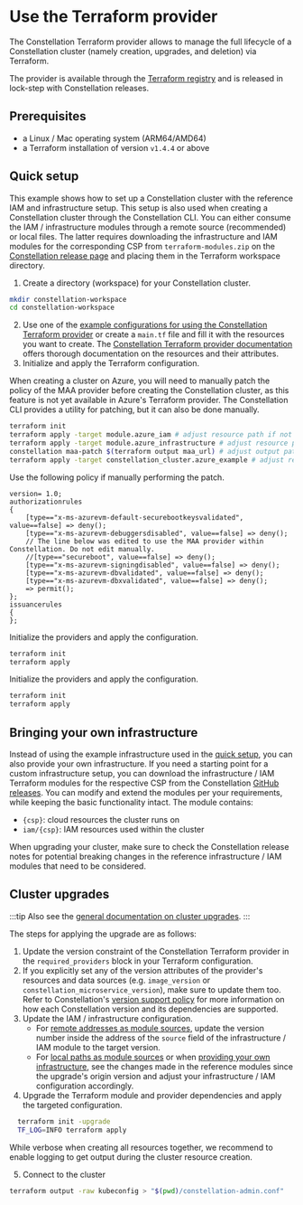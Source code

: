 # Use the Terraform provider

The Constellation Terraform provider allows to manage the full lifecycle of a Constellation cluster (namely creation, upgrades, and deletion) via Terraform.
<!-- TODO(elchead): check link during release -->
The provider is available through the [Terraform registry](https://registry.terraform.io/providers/edgelesssys/constellation/latest) and is released in lock-step with Constellation releases.

## Prerequisites

- a Linux / Mac operating system (ARM64/AMD64)
- a Terraform installation of version `v1.4.4` or above

## Quick setup

This example shows how to set up a Constellation cluster with the reference IAM and infrastructure setup. This setup is also used when creating a Constellation cluster through the Constellation CLI. You can either consume the IAM / infrastructure modules through a remote source (recommended) or local files. The latter requires downloading the infrastructure and IAM modules for the corresponding CSP from `terraform-modules.zip` on the [Constellation release page](https://github.com/edgelesssys/constellation/releases/latest) and placing them in the Terraform workspace directory.

1. Create a directory (workspace) for your Constellation cluster.

  ```bash
  mkdir constellation-workspace
  cd constellation-workspace
  ```

2. Use one of the [example configurations for using the Constellation Terraform provider](https://github.com/edgelesssys/constellation/tree/main/terraform-provider-constellation/examples/full) or create a `main.tf` file and fill it with the resources you want to create. The [Constellation Terraform provider documentation](https://registry.terraform.io/providers/edgelesssys/constellation/latest) offers thorough documentation on the resources and their attributes.
3. Initialize and apply the Terraform configuration.
  <tabs>
  <tabItem value="azure" label="Azure">
  When creating a cluster on Azure, you will need to manually patch the policy of the MAA provider before creating the Constellation cluster, as this feature is not yet available in Azure's Terraform provider. The Constellation CLI provides a utility for patching, but it
  can also be done manually.
  
  ```bash
  terraform init
  terraform apply -target module.azure_iam # adjust resource path if not using the example configuration
  terraform apply -target module.azure_infrastructure # adjust resource path if not using the example configuration
  constellation maa-patch $(terraform output maa_url) # adjust output path / input if not using the example configuration or manually patch the resource
  terraform apply -target constellation_cluster.azure_example # adjust resource path if not using the example configuration
  ```

  Use the following policy if manually performing the patch.

  ```
  version= 1.0;
  authorizationrules
  {
      [type=="x-ms-azurevm-default-securebootkeysvalidated", value==false] => deny();
      [type=="x-ms-azurevm-debuggersdisabled", value==false] => deny();
      // The line below was edited to use the MAA provider within Constellation. Do not edit manually.
      //[type=="secureboot", value==false] => deny();
      [type=="x-ms-azurevm-signingdisabled", value==false] => deny();
      [type=="x-ms-azurevm-dbvalidated", value==false] => deny();
      [type=="x-ms-azurevm-dbxvalidated", value==false] => deny();
      => permit();
  };
  issuancerules
  {
  };
  ```
  </tabItem>
  <tabItem value="aws" label="AWS">
  Initialize the providers and apply the configuration.

  ```bash
  terraform init
  terraform apply
  ```
  </tabItem>
  <tabItem value="gcp" label="GCP">
  Initialize the providers and apply the configuration.

  ```bash
  terraform init
  terraform apply
  ```
  </tabItem>
  </tabs>

## Bringing your own infrastructure

Instead of using the example infrastructure used in the [quick setup](#quick-setup), you can also provide your own infrastructure.
If you need a starting point for a custom infrastructure setup, you can download the infrastructure / IAM Terraform modules for the respective CSP from the Constellation [GitHub releases](https://github.com/edgelesssys/constellation/releases). You can modify and extend the modules per your requirements, while keeping the basic functionality intact.
The module contains:

- `{csp}`: cloud resources the cluster runs on
- `iam/{csp}`: IAM resources used within the cluster

When upgrading your cluster, make sure to check the Constellation release notes for potential breaking changes in the reference infrastructure / IAM modules that need to be considered.

## Cluster upgrades

:::tip
Also see the [general documentation on cluster upgrades](./upgrade.md).
:::

The steps for applying the upgrade are as follows:

1. Update the version constraint of the Constellation Terraform provider in the `required_providers` block in your Terraform configuration.
2. If you explicitly set any of the version attributes of the provider's resources and data sources (e.g. `image_version` or `constellation_microservice_version`), make sure to update them too. Refer to Constellation's [version support policy](https://github.com/edgelesssys/constellation/blob/main/dev-docs/workflows/versions-support.md) for more information on how each Constellation version and its dependencies are supported.
3. Update the IAM / infrastructure configuration.
   - For [remote addresses as module sources](https://developer.hashicorp.com/terraform/language/modules/sources#fetching-archives-over-http), update the version number inside the address of the `source` field of the infrastructure / IAM module to the target version.
   - For [local paths as module sources](https://developer.hashicorp.com/terraform/language/modules/sources#local-paths) or when [providing your own infrastructure](#bringing-your-own-infrastructure), see the changes made in the reference modules since the upgrade's origin version and adjust your infrastructure / IAM configuration accordingly.
4. Upgrade the Terraform module and provider dependencies and apply the targeted configuration.

  ```bash
    terraform init -upgrade
    TF_LOG=INFO terraform apply
  ```

  While verbose when creating all resources together, we recommend to enable logging to get output during the cluster resource creation.

5. Connect to the cluster

  ```bash
  terraform output -raw kubeconfig > "$(pwd)/constellation-admin.conf"
  ```
